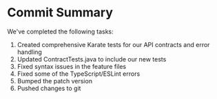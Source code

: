# Commit Summary

We've completed the following tasks:

1. Created comprehensive Karate tests for our API contracts and error handling
2. Updated ContractTests.java to include our new tests
3. Fixed syntax issues in the feature files
4. Fixed some of the TypeScript/ESLint errors
5. Bumped the patch version
6. Pushed changes to git